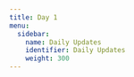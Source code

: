 ```yaml
---
title: Day 1
menu:
  sidebar:
    name: Daily Updates
    identifier: Daily Updates
    weight: 300
---
```

